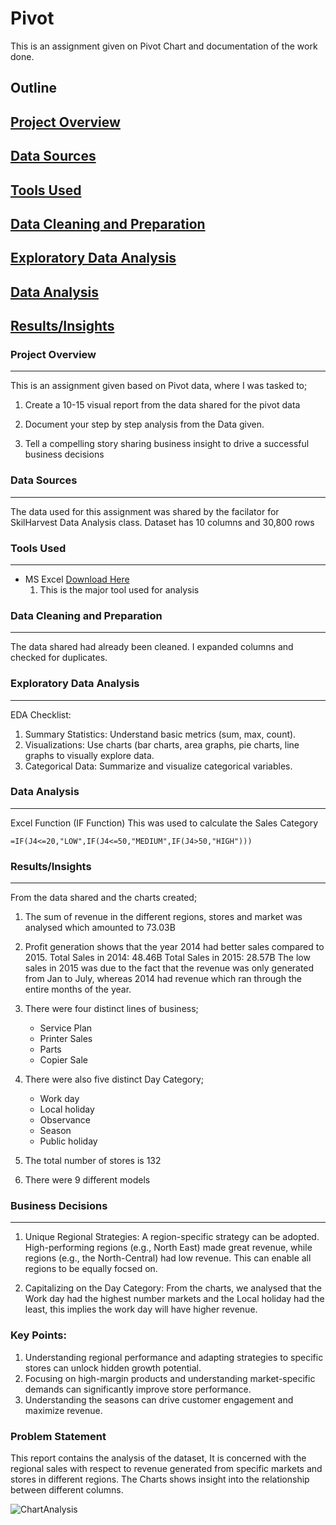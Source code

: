 # Pivot
This is an assignment given on Pivot Chart and documentation of the work done.

## Outline
## [Project Overview](#project-overview)
## [Data Sources](#data-sources)
## [Tools Used](#tools-used)
## [Data Cleaning and Preparation](#data-cleaning-and-preparation)
## [Exploratory Data Analysis](#exploratory-data-analysis)
## [Data Analysis](#data-analysis)
## [Results/Insights](#Results/Insights)


### Project Overview
---
This is an assignment given based on Pivot data, where I was tasked to;

1. Create a 10-15 visual report from the data shared for the pivot data

2. Document your step by step analysis from the Data given.

3. Tell a compelling story sharing business insight to drive a successful business decisions

### Data Sources
---
The data used for this assignment was shared by the facilator for SkilHarvest Data Analysis class.
Dataset has 10 columns and 30,800 rows

### Tools Used
---
- MS Excel [Download Here](https://www.microsoft.com)
    1. This is the major tool used for analysis
 
### Data Cleaning and Preparation
---
The data shared had already been cleaned.
I expanded columns and checked for duplicates.

### Exploratory Data Analysis
---
EDA Checklist:
1. Summary Statistics: Understand basic metrics (sum, max, count).
2. Visualizations: Use charts (bar charts, area graphs, pie charts, line graphs to visually explore data.
3. Categorical Data: Summarize and visualize categorical variables.

### Data Analysis
---
Excel Function (IF Function)
This was used to calculate the Sales Category
```
=IF(J4<=20,"LOW",IF(J4<=50,"MEDIUM",IF(J4>50,"HIGH")))
```
### Results/Insights
---
From the data shared and the charts created;
1. The sum of revenue in the different regions, stores and market was analysed which amounted to 73.03B

2. Profit generation shows that the year 2014 had better sales compared to 2015.
Total Sales in 2014: 48.46B
Total Sales in 2015: 28.57B
The low sales in 2015 was due to the fact that the revenue was only generated from Jan to July,
whereas 2014 had revenue which ran through the entire months of the year.

4. There were four distinct lines of business;
   - Service Plan
   - Printer Sales
   - Parts
   - Copier Sale

6. There were also five distinct Day Category;
   - Work day
   - Local holiday
   - Observance
   - Season
   - Public holiday
  
7. The total number of stores is 132
8. There were 9 different models

### Business Decisions
---
1. Unique Regional Strategies: A region-specific strategy can be adopted. High-performing regions (e.g., North East) made great revenue, while regions (e.g., the North-Central) had low revenue. This can enable all regions to be equally focsed on.

2. Capitalizing on the Day Category: From the charts, we analysed that the Work day had the highest number markets and the Local holiday had the least, this implies the work day will have higher revenue.

### Key Points:
1. Understanding regional performance and adapting strategies to specific stores can unlock hidden growth potential.
2. Focusing on high-margin products and understanding market-specific demands can significantly improve store performance.
3. Understanding the seasons can drive customer engagement and maximize revenue.

### Problem Statement
This report contains the analysis of the dataset, It is concerned with the regional sales with respect to revenue generated from specific markets and stores in different regions.
The Charts shows insight into the relationship between different columns.

![ChartAnalysis](https://github.com/user-attachments/assets/a91d4375-f51a-4d33-be4d-37b9b76644ab)



